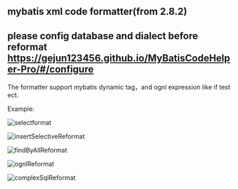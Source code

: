 ## mybatis xml code formatter(from 2.8.2)


## please config database and dialect before reformat https://gejun123456.github.io/MyBatisCodeHelper-Pro/#/configure


The formatter support mybatis dynamic tag，and ognl expression like if test ect.

Example:

![selectformat](https://raw.githubusercontent.com/gejun123456/MyBatisCodeHelper-Pro/master/screenshots/selectformat.gif)

![insertSelectiveReformat](https://raw.githubusercontent.com/gejun123456/MyBatisCodeHelper-Pro/master/screenshots/insertSelectiveReformat.gif)

![findByAllReformat](https://raw.githubusercontent.com/gejun123456/MyBatisCodeHelper-Pro/master/screenshots/findByAllReformat.gif)

![ognlReformat](https://raw.githubusercontent.com/gejun123456/MyBatisCodeHelper-Pro/master/screenshots/ognlReformat.gif)


![complexSqlReformat](https://raw.githubusercontent.com/gejun123456/MyBatisCodeHelper-Pro/master/screenshots/complexSqlReformat.gif)

